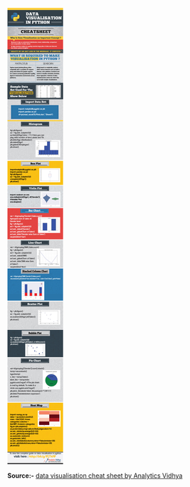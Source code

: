 ![](assets/data-visualisation-infographics1.jpg)

<strong>Source:-</strong>  [data visualisation cheat sheet by Analytics Vidhya](https://www.analyticsvidhya.com/blog/2015/06/data-visualization-in-python-cheat-sheet/)
